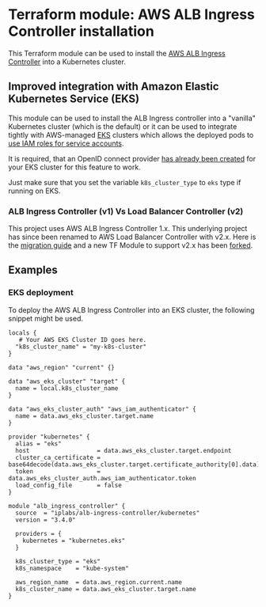 # Terraform module: AWS ALB Ingress Controller installation

This Terraform module can be used to install the [AWS ALB Ingress Controller](https://github.com/kubernetes-sigs/aws-alb-ingress-controller)
into a Kubernetes cluster.

## Improved integration with Amazon Elastic Kubernetes Service (EKS)

This module can be used to install the ALB Ingress controller into a "vanilla" Kubernetes cluster (which is the default)
or it can be used to integrate tightly with AWS-managed [EKS](https://aws.amazon.com/eks/) clusters which allows the deployed pods to
[use IAM roles for service accounts](https://docs.aws.amazon.com/eks/latest/userguide/enable-iam-roles-for-service-accounts.html).

It is required, that an OpenID connect provider [has already been created](https://www.terraform.io/docs/providers/aws/r/eks_cluster.html#example-iam-role-for-eks-cluster) for your EKS cluster for this feature to work.

Just make sure that you set the variable `k8s_cluster_type` to `eks` type if running on EKS.


### ALB Ingress Controller (v1) Vs Load Balancer Controller (v2)

This project uses AWS ALB Ingress Controller 1.x. This underlying project has since been renamed to AWS Load Balancer Controller with v2.x. Here is the [migration guide](https://kubernetes-sigs.github.io/aws-load-balancer-controller/v2.2/deploy/upgrade/migrate_v1_v2/) and a new TF Module to support v2.x has been [forked](https://github.com/GSA/terraform-kubernetes-aws-load-balancer-controller). 

## Examples

### EKS deployment

To deploy the AWS ALB Ingress Controller into an EKS cluster, the following
snippet might be used.

```hcl
locals {
   # Your AWS EKS Cluster ID goes here.
  "k8s_cluster_name" = "my-k8s-cluster"
}

data "aws_region" "current" {}

data "aws_eks_cluster" "target" {
  name = local.k8s_cluster_name
}

data "aws_eks_cluster_auth" "aws_iam_authenticator" {
  name = data.aws_eks_cluster.target.name
}

provider "kubernetes" {
  alias = "eks"
  host                   = data.aws_eks_cluster.target.endpoint
  cluster_ca_certificate = base64decode(data.aws_eks_cluster.target.certificate_authority[0].data)
  token                  = data.aws_eks_cluster_auth.aws_iam_authenticator.token
  load_config_file       = false
}

module "alb_ingress_controller" {
  source  = "iplabs/alb-ingress-controller/kubernetes"
  version = "3.4.0"

  providers = {
    kubernetes = "kubernetes.eks"
  }

  k8s_cluster_type = "eks"
  k8s_namespace    = "kube-system"

  aws_region_name  = data.aws_region.current.name
  k8s_cluster_name = data.aws_eks_cluster.target.name
}
```

